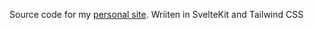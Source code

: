 Source code for my [personal site](https://cici30725.github.io/).
Wriiten in SvelteKit and Tailwind CSS
